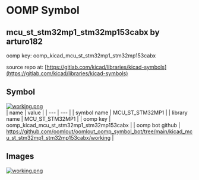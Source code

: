 # OOMP Symbol  
## mcu_st_stm32mp1_stm32mp153cabx  by arturo182  
  
oomp key: oomp_kicad_mcu_st_stm32mp1_stm32mp153cabx  
  
source repo at: [https://gitlab.com/kicad/libraries/kicad-symbols](https://gitlab.com/kicad/libraries/kicad-symbols)  
## Symbol  
  
[![working.png](working_600.png)](working.png)  
| name | value | 
| --- | --- | 
| symbol name | MCU_ST_STM32MP1 | 
| library name | MCU_ST_STM32MP1 | 
| oomp key | oomp_kicad_mcu_st_stm32mp1_stm32mp153cabx | 
| oomp bot github | https://github.com/oomlout/oomlout_oomp_symbol_bot/tree/main/kicad_mcu_st_stm32mp1_stm32mp153cabx/working | 
## Images  
  
[![working.png](working_140.png)](working.png)  
